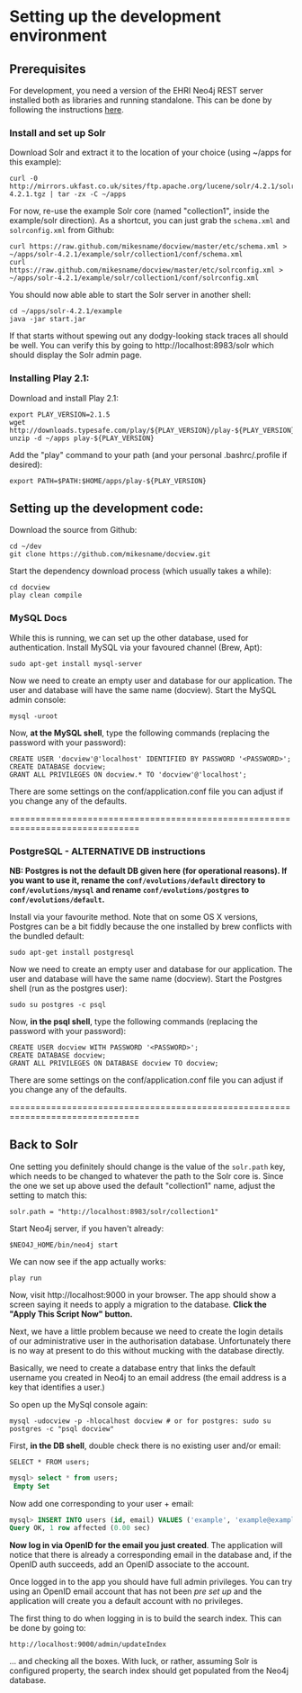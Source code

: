 # Setting up the development environment

## Prerequisites

For development, you need a version of the EHRI Neo4j REST server installed both as libraries and running standalone. This can be done by following the instructions [here](https://github.com/mikesname/neo4j-ehri-plugin/blob/master/docs/INSTALL.md).

### Install and set up Solr

Download Solr and extract it to the location of your choice (using ~/apps for this example):

	curl -0 http://mirrors.ukfast.co.uk/sites/ftp.apache.org/lucene/solr/4.2.1/solr-4.2.1.tgz | tar -zx -C ~/apps

For now, re-use the example Solr core (named "collection1", inside the example/solr direction).  As a shortcut, you can just grab the `schema.xml` and `solrconfig.xml` from Github:

	curl https://raw.github.com/mikesname/docview/master/etc/schema.xml > ~/apps/solr-4.2.1/example/solr/collection1/conf/schema.xml
	curl https://raw.github.com/mikesname/docview/master/etc/solrconfig.xml > ~/apps/solr-4.2.1/example/solr/collection1/conf/solrconfig.xml

You should now able able to start the Solr server in another shell:

	cd ~/apps/solr-4.2.1/example
	java -jar start.jar

If that starts without spewing out any dodgy-looking stack traces all should be well. You can verify this by going to http://localhost:8983/solr which should display the Solr admin page.


### Installing Play 2.1:

Download and install Play 2.1:

    export PLAY_VERSION=2.1.5
    wget http://downloads.typesafe.com/play/${PLAY_VERSION}/play-${PLAY_VERSION}.zip
    unzip -d ~/apps play-${PLAY_VERSION}

Add the "play" command to your path (and your personal .bashrc/.profile if desired):

    export PATH=$PATH:$HOME/apps/play-${PLAY_VERSION}
    
## Setting up the development code:

Download the source from Github:

    cd ~/dev
    git clone https://github.com/mikesname/docview.git

Start the dependency download process (which usually takes a while):

    cd docview
    play clean compile

### MySQL Docs

While this is running, we can set up the other database, used for authentication. Install MySQL via your favoured channel (Brew, Apt):

    sudo apt-get install mysql-server

Now we need to create an empty user and database for our application. The user and database will have the same name (docview). Start the MySQL admin console:

    mysql -uroot

Now, **at the MySQL shell**, type the following commands (replacing the password with your password):

    CREATE USER 'docview'@'localhost' IDENTIFIED BY PASSWORD '<PASSWORD>';
    CREATE DATABASE docview;
    GRANT ALL PRIVILEGES ON docview.* TO 'docview'@'localhost';

There are some settings on the conf/application.conf file you can adjust if you change any of the defaults.

===============================================================================

### PostgreSQL - ALTERNATIVE DB instructions

**NB: Postgres is not the default DB given here (for operational reasons). If you want to use it, rename the `conf/evolutions/default` directory to `conf/evolutions/mysql` and rename `conf/evolutions/postgres` to `conf/evolutions/default`.**

Install via your favourite method. Note that on some OS X versions, Postgres can be a bit fiddly because the one installed by brew conflicts with the bundled default:

    sudo apt-get install postgresql

Now we need to create an empty user and database for our application. The user and database will have the same name (docview). Start the Postgres shell (run as the postgres user):

    sudo su postgres -c psql

Now, **in the psql shell**, type the following commands (replacing the password with your password):

    CREATE USER docview WITH PASSWORD '<PASSWORD>';
    CREATE DATABASE docview;
    GRANT ALL PRIVILEGES ON DATABASE docview TO docview;

There are some settings on the conf/application.conf file you can adjust if you change any of the defaults.

===============================================================================

## Back to Solr

One setting you definitely should change is the value of the `solr.path` key, which needs to be changed to whatever the path to the Solr core is. Since the one we set up above used the default "collection1" name, adjust the setting to match this:

    solr.path = "http://localhost:8983/solr/collection1"

Start Neo4j server, if you haven't already:

    $NEO4J_HOME/bin/neo4j start

We can now see if the app actually works:

    play run

Now, visit http://localhost:9000 in your browser. The app should show a screen saying it needs to apply a migration to the database. **Click the "Apply This Script Now" button.**

Next, we have a little problem because we need to create the login details of our administrative user in the authorisation database. Unfortunately there is no way at present to do this without mucking with the database directly.

Basically, we need to create a database entry that links the default username you created in Neo4j to an email address (the email address is a key that identifies a user.)

So open up the MySql console again:

    mysql -udocview -p -hlocalhost docview # or for postgres: sudo su postgres -c "psql docview"

First, **in the DB shell**, double check there is no existing user and/or email:

    SELECT * FROM users;

```SQL
mysql> select * from users;
 Empty Set
```

Now add one corresponding to your user + email:

```SQL
mysql> INSERT INTO users (id, email) VALUES ('example', 'example@example.com');
Query OK, 1 row affected (0.00 sec)
```

**Now log in via OpenID for the email you just created**. The application will notice that there is already a corresponding email in the database and, if the OpenID auth succeeds, add an OpenID associate to the account.

Once logged in to the app you should have full admin privileges. You can try using an OpenID email account that has not been _pre set up_ and the application will create you a default account with no privileges.

The first thing to do when logging in is to build the search index. This can be done by going to:

    http://localhost:9000/admin/updateIndex

... and checking all the boxes. With luck, or rather, assuming Solr is configured property, the search index should get populated from the Neo4j database.

